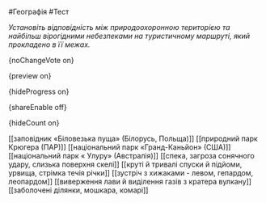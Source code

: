 #Географія #Тест

*Установіть відповідність між природоохоронною територією та найбільш вірогідними небезпеками на туристичному маршруті, який прокладено в її межах.*

{noChangeVote on}

{preview on}

{hideProgress on}

{shareEnable off}

{hideCount on}

[[заповідник «Біловезька пуща» (Білорусь, Польща)]]
[[природний парк Крюгера (ПАР)]]
[[національний парк «Гранд-Каньйон» (США)]]
[[національний парк « Улуру» (Австралія)]]
[[спека, загроза сонячного удару, слизька поверхня скелі]]
[[круті й тривалі спуски й підйоми, урвища, стрімка течія річки]]
[[зустріч з хижаками - левом, гепардом, леопардом]]
[[виверження лави й виділення газів з кратера вулкану]]
[[заболочені ділянки, мошкара, комарі]]
